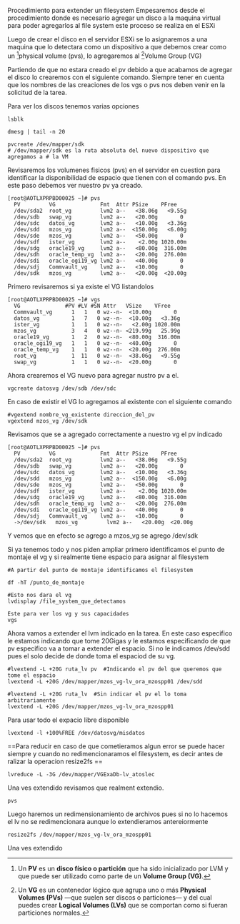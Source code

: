 
Procedimiento para extender un filesystem
Empesaremos desde el procedimiento donde es necesario agregar un disco a la maquina virtual para poder agregarlos al file system este proceso se realiza en el ESXi

Luego de crear el disco en el servidor ESXi se lo asignaremos a una maquina que lo detectara como un dispositivo a que debemos crear como un [^2]physical volume (pvs), lo agregaremos al [^1]Volume Group (VG)

Partiendo de que no estara  creado el pv debido a que acabamos de agregar el disco lo crearemos con el siguiente comando. Siempre tener en cuenta que los nombres de las creaciones de los vgs o pvs nos deben venir en la solicitud de la tarea.

Para ver los discos tenemos varias opciones
```
lsblk

dmesg | tail -n 20
```

```
pvcreate /dev/mapper/sdk
# /dev/mapper/sdk es la ruta absoluta del nuevo dispositivo que agregamos a # la VM
```

Revisaremos los volumenes fisicos (pvs) en el servidor en cuestion para identificar la disponibilidad de espacio que tienen con el comando pvs. En este paso debemos ver nuestro pv ya creado.

```
[root@AOTLXPRPBD00025 ~]# pvs
  PV         VG              Fmt  Attr PSize    PFree
  /dev/sda2  root_vg         lvm2 a--   <38.06g   <9.55g
  /dev/sdb   swap_vg         lvm2 a--   <20.00g       0
  /dev/sdc   datos_vg        lvm2 a--   <10.00g   <3.36g
  /dev/sdd   mzos_vg         lvm2 a--  <150.00g   <6.00g
  /dev/sde   mzos_vg         lvm2 a--   <50.00g       0
  /dev/sdf   ister_vg        lvm2 a--    <2.00g 1020.00m
  /dev/sdg   oracle19_vg     lvm2 a--   <80.00g  316.00m
  /dev/sdh   oracle_temp_vg  lvm2 a--   <20.00g  276.00m
  /dev/sdi   oracle_ogi19_vg lvm2 a--   <40.00g       0
  /dev/sdj   Commvault_vg    lvm2 a--   <10.00g       0
  /dev/sdk   mzos_vg         lvm2 a--   <20.00g  <20.00g
```

Primero revisaremos si ya existe el VG listandolos
```
[root@AOTLXPRPBD00025 ~]# vgs
  VG              #PV #LV #SN Attr   VSize    VFree
  Commvault_vg      1   1   0 wz--n-  <10.00g       0
  datos_vg          1   7   0 wz--n-  <10.00g   <3.36g
  ister_vg          1   1   0 wz--n-   <2.00g 1020.00m
  mzos_vg           3   4   0 wz--n- <219.99g   25.99g
  oracle19_vg       1   2   0 wz--n-  <80.00g  316.00m
  oracle_ogi19_vg   1   1   0 wz--n-  <40.00g       0
  oracle_temp_vg    1   1   0 wz--n-  <20.00g  276.00m
  root_vg           1  11   0 wz--n-  <38.06g   <9.55g
  swap_vg           1   1   0 wz--n-  <20.00g       0
```

Ahora crearemos el VG nuevo para agregar nustro pv a el. 

```
vgcreate datosvg /dev/sdb /dev/sdc
```

En caso de existir el VG lo agregamos al existente con el siguiente comando

```
#vgextend nombre_vg_existente direccion_del_pv
vgextend mzos_vg /dev/sdk

```

Revisamos que se a agregado correctamente a nuestro vg el pv indicado
```
[root@AOTLXPRPBD00025 ~]# pvs
  PV         VG              Fmt  Attr PSize    PFree
  /dev/sda2  root_vg         lvm2 a--   <38.06g   <9.55g
  /dev/sdb   swap_vg         lvm2 a--   <20.00g       0
  /dev/sdc   datos_vg        lvm2 a--   <10.00g   <3.36g
  /dev/sdd   mzos_vg         lvm2 a--  <150.00g   <6.00g
  /dev/sde   mzos_vg         lvm2 a--   <50.00g       0
  /dev/sdf   ister_vg        lvm2 a--    <2.00g 1020.00m
  /dev/sdg   oracle19_vg     lvm2 a--   <80.00g  316.00m
  /dev/sdh   oracle_temp_vg  lvm2 a--   <20.00g  276.00m
  /dev/sdi   oracle_ogi19_vg lvm2 a--   <40.00g       0
  /dev/sdj   Commvault_vg    lvm2 a--   <10.00g       0
  ->/dev/sdk   mzos_vg         lvm2 a--   <20.00g  <20.00g
```

Y vemos que en efecto se agrego a mzos_vg se agrego /dev/sdk

Si ya tenemos todo y nos piden ampliar primero identificamos el punto de montaje el vg y si realmente tiene espacio para asignar al filesystem 
```
#A partir del punto de montaje identificamos el filesystem

df -hT /punto_de_montaje

#Esto nos dara el vg
lvdisplay /file_system_que_detectamos

Este para ver los vg y sus capacidades
vgs

```

Ahora vamos a extender el lvm indicado en la tarea. En este caso especifico le estamos indicando que tome 20Gigas y le estamos especificando de que pv especifico va a tomar a extender el espacio. Si no le indicamos /dev/sdd pues el solo decide de donde toma el espaciod de su vg.

```
#lvextend -L +20G ruta_lv pv  #Indicando el pv del que queremos que tome el espacio 
lvextend -L +20G /dev/mapper/mzos_vg-lv_ora_mzospp01 /dev/sdd

#lvextend -L +20G ruta_lv  #Sin indicar el pv el lo toma arbitrariamente 
lvextend -L +20G /dev/mapper/mzos_vg-lv_ora_mzospp01

```

Para usar todo el expacio libre disponible
```
lvextend -l +100%FREE /dev/datosvg/misdatos
```


==Para reducir en caso de que cometieramos algun error se puede hacer siempre y cuando no redimencionaramos el filesystem, es decir antes de ralizar la operacion resize2fs == 

```
lvreduce -L -3G /dev/mapper/VGExaDb-lv_atoslec
```

Una ves extendido revisamos que realment extendio.
```
pvs
```

Luego haremos un redimensionamiento de archivos pues si no lo hacemos el lv no se redimencionara aunque lo extendieramos antereiormente
```
resize2fs /dev/mapper/mzos_vg-lv_ora_mzospp01
```


Una ves extendido 
[^1]: Un **VG** es un contenedor lógico que agrupa uno o más **Physical Volumes (PVs)** —que suelen ser discos o particiones— y del cual puedes crear **Logical Volumes (LVs)** que se comportan como si fueran particiones normales.

[^2]: Un **PV** es un **disco físico o partición** que ha sido inicializado por LVM y que puede ser utilizado como parte de un **Volume Group (VG)**.
